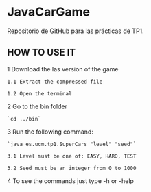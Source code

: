 # JavaCarGame
Repositorio de GitHub para las prácticas de TP1.

## HOW TO USE IT
  1 Download the las version of the game
  
    1.1 Extract the compressed file
   
    1.2 Open the terminal
    
  2 Go to the bin folder
    
    `cd ../bin`    
    
  3 Run the following command: 
  
    `java es.ucm.tp1.SuperCars "level" "seed"`
  
    3.1 Level must be one of: EASY, HARD, TEST
    
    3.2 Seed must be an integer from 0 to 1000
    
    
  4 To see the commands just type -h or -help
